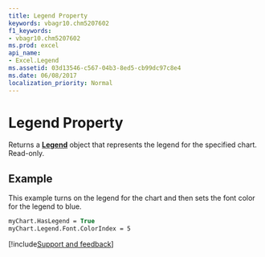 ```yaml
---
title: Legend Property
keywords: vbagr10.chm5207602
f1_keywords:
- vbagr10.chm5207602
ms.prod: excel
api_name:
- Excel.Legend
ms.assetid: 03d13546-c567-04b3-8ed5-cb99dc97c8e4
ms.date: 06/08/2017
localization_priority: Normal
---
```



# Legend Property

Returns a  **[Legend](Excel.Legend-graph-object.md)** object that represents the legend for the specified chart. Read-only.


## Example

This example turns on the legend for the chart and then sets the font color for the legend to blue.


```vb
myChart.HasLegend = True 
myChart.Legend.Font.ColorIndex = 5
```

[!include[Support and feedback](~/includes/feedback-boilerplate.md)]